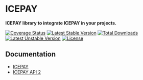 # ICEPAY

**ICEPAY library to integrate ICEPAY in your projects.**

[![Coverage Status](https://coveralls.io/repos/icepay/icepay/badge.png?branch=develop)](https://coveralls.io/r/icepay/icepay?branch=develop)
[![Latest Stable Version](https://poser.pugx.org/icepay/icepay/v/stable.svg)](https://packagist.org/packages/icepay/icepay)
[![Total Downloads](https://poser.pugx.org/icepay/icepay/downloads.svg)](https://packagist.org/packages/icepay/icepay)
[![Latest Unstable Version](https://poser.pugx.org/icepay/icepay/v/unstable.svg)](https://packagist.org/packages/icepay/icepay)
[![License](https://poser.pugx.org/icepay/icepay/license.svg)](https://packagist.org/packages/icepay/icepay)

## Documentation

*	[ICEPAY](http://www.icepay.com/)
*	[ICEPAY API 2](http://www.icepay.com/api-2-en)

